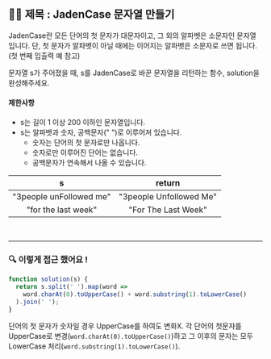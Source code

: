 ## ✍🏻 제목 : JadenCase 문자열 만들기
JadenCase란 모든 단어의 첫 문자가 대문자이고, 그 외의 알파벳은 소문자인 문자열입니다. 단, 첫 문자가 알파벳이 아닐 때에는 이어지는 알파벳은 소문자로 쓰면 됩니다. (첫 번째 입출력 예 참고)

문자열 s가 주어졌을 때, s를 JadenCase로 바꾼 문자열을 리턴하는 함수, solution을 완성해주세요.

#### 제한사항
- s는 길이 1 이상 200 이하인 문자열입니다.
- s는 알파벳과 숫자, 공백문자(" ")로 이루어져 있습니다.
  - 숫자는 단어의 첫 문자로만 나옵니다.
  - 숫자로만 이루어진 단어는 없습니다.
  - 공백문자가 연속해서 나올 수 있습니다.

|s|return|
|:------:|:----:|
|"3people unFollowed me"|"3people Unfollowed Me"|
|"for the last week"|"For The Last Week"|

</br>

---

### 🔍 이렇게 접근 했어요 !

```javascript
function solution(s) {
  return s.split(' ').map(word => 
    word.charAt(0).toUpperCase() + word.substring(1).toLowerCase()
  ).join(' ');
}
```
단어의 첫 문자가 숫자일 경우 UpperCase를 하여도 변화X. 각 단어의 첫문자를 UpperCase로 변경(`word.charAt(0).toUpperCase()`)하고 그 이후의 문자는 모두 LowerCase 처리(`word.substring(1).toLowerCase()`).